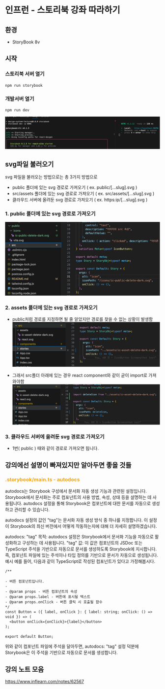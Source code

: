 # 인프런 - 스토리북 강좌 따라하기

## 환경

- StoryBook 8v

## 시작

### 스토리북 서버 열기

`npm run storybook`

### 개발서버 열기

`npm run dev`

![Alt text](public/screenshots/screenshot4.png)

## svg파일 불러오기

svg 파일을 불러오는 방법으로는 총 3가지 방법으로

- public 폴더에 있는 svg 경로로 가져오기 ( ex. public/[...slug].svg )
- src/assets 폴더에 있는 svg 경로로 가져오기 ( ex. src/assets/[...slug].svg )
- 클라우드 서버에 올려둔 svg 경로로 가져오기 ( ex. https:ip/[...slug].svg )

### 1. public 폴더에 있는 svg 경로로 가져오기

![Alt text](public/screenshots/screenshot1.png)

### 2. assets 폴더에 있는 svg 경로로 가져오기

- public처럼 경로를 지정하면 될 줄 알았지만 경로를 찾을 수 없는 상황이 발생함
  ![Alt text](public/screenshots/screenshot2.png)

- 그래서 src폴더 아래에 있는 경우 react component와 같이 굳이 import로 가져와야함
  ![Alt text](public/screenshots/screenshot3.png)

### 3. 클라우드 서버에 올려둔 svg 경로로 가져오기

- 1번( public ) 때와 같이 경로로 가져오면 됩니다.

## 강의에선 설명이 빠져있지만 알아두면 좋을 것들

### <span style="color: orange;">.storybook/main.ts - autodocs</span>

autodocs는 Storybook 구성에서 문서화 자동 생성 기능과 관련된 설정입니다. Storybook에서 문서화는 주로 컴포넌트의 사용 방법, 속성, 상태 등을 설명하는 데 사용됩니다. autodocs 설정을 통해 Storybook은 컴포넌트에 대한 문서를 자동으로 생성하고 관리할 수 있습니다.

autodocs 설정의 값인 "tag"는 문서화 자동 생성 방식 중 하나를 지정합니다. 이 설정이 Storybook의 최신 버전에서 어떻게 작동하는지에 대해 더 자세히 설명하겠습니다.

autodocs: "tag"
목적: autodocs 설정은 Storybook에서 문서화 기능을 자동으로 활성화하고 구성하는 데 사용됩니다.
"tag" 값: 이 값은 컴포넌트의 JSDoc 또는 TypeScript 주석을 기반으로 자동으로 문서를 생성하도록 Storybook에 지시합니다. 즉, 컴포넌트 파일에 있는 주석이나 타입 정의를 기반으로 문서가 자동으로 생성됩니다.
예시
예를 들어, 다음과 같이 TypeScript로 작성된 컴포넌트가 있다고 가정해봅시다.

```tsx
/**

- 버튼 컴포넌트입니다.
-
- @param props - 버튼 컴포넌트의 속성
- @param props.label - 버튼에 표시될 텍스트
- @param props.onClick - 버튼 클릭 시 호출될 함수
*/
const Button = ({ label, onClick }: { label: string; onClick: () => void }) => (
  <button onClick={onClick}>{label}</button>
);

export default Button;
```

위와 같이 컴포넌트 파일에 주석을 달아두면, autodocs: "tag" 설정 덕분에 Storybook은 이 주석을 기반으로 자동으로 문서를 생성합니다.

## 강의 노트 모음

https://www.inflearn.com/notes/62567
